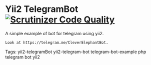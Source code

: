 Yii2 TelegramBot [![Scrutinizer Code Quality](https://scrutinizer-ci.com/g/iamraccoon/BuyElephant/badges/quality-score.png?b=master)](https://scrutinizer-ci.com/g/iamraccoon/BuyElephant/?branch=master)
==========
A simple example of bot for telegram using yii2.

```
Look at https://telegram.me/CleverElephantBot.
```

Tags: yii2-telegramBot yii2-telegram-bot telegram-bot-example php telegram bot yii2